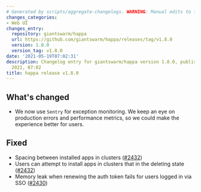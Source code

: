 ```yaml
---
# Generated by scripts/aggregate-changelogs. WARNING: Manual edits to this files will be overwritten.
changes_categories:
- Web UI
changes_entry:
  repository: giantswarm/happa
  url: https://github.com/giantswarm/happa/releases/tag/v1.8.0
  version: 1.8.0
  version_tag: v1.8.0
date: '2021-05-19T07:02:31'
description: Changelog entry for giantswarm/happa version 1.8.0, published on 19 May
  2021, 07:02
title: happa release v1.8.0
---
```


## What's changed

- We now use `Sentry` for exception monitoring. We keep an eye on production errors and performance metrics, so we could make the experience better for users.

## Fixed

- Spacing between installed apps in clusters ([#2432](https://github.com/giantswarm/happa/pull/2432))
- Users can attempt to install apps in clusters that in the deleting state ([#2432](https://github.com/giantswarm/happa/pull/2432))
- Memory leak when renewing the auth token fails for users logged in via SSO ([#2430](https://github.com/giantswarm/happa/pull/2430))

